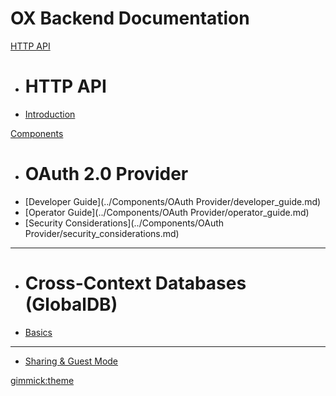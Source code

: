 # OX Backend Documentation

[HTTP API]()

  * # HTTP API
  * [Introduction](../API/HTTP/introduction.md)

[Components]()

  * # OAuth 2.0 Provider
  * [Developer Guide](../Components/OAuth Provider/developer_guide.md)
  * [Operator Guide](../Components/OAuth Provider/operator_guide.md)
  * [Security Considerations](../Components/OAuth Provider/security_considerations.md)
  ---
  * # Cross-Context Databases (GlobalDB)
  * [Basics](../Components/GlobalDB/globaldb.md)
  ---
  * [Sharing & Guest Mode](../Components/Sharing/sharing.md)

[gimmick:theme](cerulean)